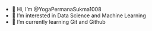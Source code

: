 - 👋 Hi, I’m @YogaPermanaSukma1008
- 👀 I’m interested in Data Science and Machine Learning
- 🌱 I’m currently learning Git and Github

<!---
YogaPermanaSukma1008/YogaPermanaSukma1008 is a ✨ special ✨ repository because its `README.md` (this file) appears on your GitHub profile.
You can click the Preview link to take a look at your changes.
--->
